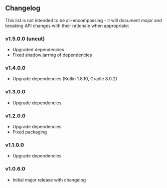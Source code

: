 <h2 class="github">Changelog</h2>

This list is not intended to be all-encompassing - it will document major and breaking API changes with their rationale when appropriate:

### v1.5.0.0 (uncut)
- Upgraded dependencies 
- Fixed shadow jarring of dependencies

### v1.4.0.0
- Upgrade dependencies (Kotlin 1.8.10, Gradle 8.0.2) 

### v1.3.0.0
- Upgrade dependencies

### v1.2.0.0
- Upgrade dependencies
- Fixed packaging

### v1.1.0.0
- Upgrade dependencies

### v1.0.6.0
- Initial major release with changelog

###
